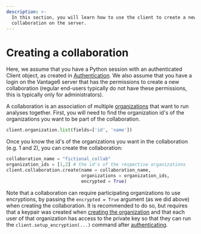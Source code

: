 ```yaml
---
description: >-
  In this section, you will learn how to use the client to create a new
  collaboration on the server.
---
```


# Creating a collaboration

Here, we assume that you have a Python session with an authenticated Client object, as created in [Authentication](authentication.md). We also assume that you have a login on the Vantage6 server that has the permissions to create a new collaboration (regular end-users typically do not have these permissions, this is typically only for administrators).

A collaboration is an association of multiple [organizations](organization.md) that want to run analyses together. First, you will need to find the organization id's of the organizations you want to be part of the collaboration.

```python
client.organization.list(fields=['id', 'name'])
```

Once you know the id's of the organizations you want in the collaboration (e.g. 1 and 2), you can create the collaboration:

```python
collaboration_name = "fictional_collab"
organization_ids = [1,2] # the id's of the respective organizations
client.collaboration.create(name = collaboration_name, 
                            organizations = organization_ids, 
                            encrypted = True)
```

Note that a collaboration can require participating organizations to use encryptions, by passing the `encrypted = True` argument (as we did above) when creating the collaboration. It is recommended to do so, but requires that a keypair was created when [creating the organization](organization.md) and that each user of that organization has access to the private key so that they can run the `client.setup_encryption(...)` command after [authenticating](authentication.md).
